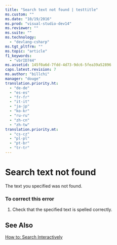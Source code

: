 ```yaml
---
title: "Search text not found | testtitle"
ms.custom: ""
ms.date: "10/19/2016"
ms.prod: "visual-studio-dev14"
ms.reviewer: ""
ms.suite: ""
ms.technology: 
  - "devlang-csharp"
ms.tgt_pltfrm: ""
ms.topic: "article"
f1_keywords: 
  - "vbrID744"
ms.assetid: 145f0a6d-7fdd-4d73-9dc6-5fea39a52896
caps.latest.revision: 7
ms.author: "billchi"
manager: "douge"
translation.priority.ht: 
  - "de-de"
  - "es-es"
  - "fr-fr"
  - "it-it"
  - "ja-jp"
  - "ko-kr"
  - "ru-ru"
  - "zh-cn"
  - "zh-tw"
translation.priority.mt: 
  - "cs-cz"
  - "pl-pl"
  - "pt-br"
  - "tr-tr"
---
```

# Search text not found
The text you specified was not found.  
  
### To correct this error  
  
1.  Check that the specified text is spelled correctly.  
  
## See Also  
 [How to: Search Interactively](http://msdn.microsoft.com/en-us/e9fdbfab-bd59-401a-92d3-7ce1652b243c)